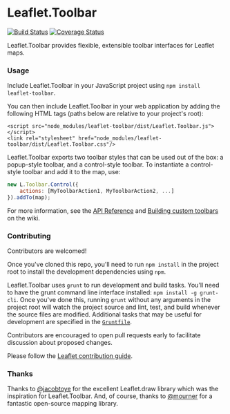 Leaflet.Toolbar
===============

[![Build Status](https://travis-ci.org/manleyjster/Leaflet.Toolbar.svg?branch=master)](https://travis-ci.org/manleyjster/Leaflet.Toolbar)
[![Coverage Status](https://img.shields.io/coveralls/manleyjster/Leaflet.Toolbar.svg)](https://coveralls.io/r/manleyjster/Leaflet.Toolbar)

Leaflet.Toolbar provides flexible, extensible toolbar interfaces for Leaflet maps.

### Usage

Include Leaflet.Toolbar in your JavaScript project using `npm install leaflet-toolbar`.

You can then include Leaflet.Toolbar in your web application by adding the following HTML tags (paths below are relative to your project's root):

```
<script src="node_modules/leaflet-toolbar/dist/Leaflet.Toolbar.js"></script>
<link rel="stylesheet" href="node_modules/leaflet-toolbar/dist/Leaflet.Toolbar.css"/>
```

Leaflet.Toolbar exports two toolbar styles that can be used out of the box: a popup-style toolbar, and a control-style toolbar.  To instantiate a control-style toolbar and add it to the map, use:
```javascript
new L.Toolbar.Control({ 
	actions: [MyToolbarAction1, MyToolbarAction2, ...] 
}).addTo(map);
```

For more information, see the [API Reference](https://github.com/manleyjster/Leaflet.Toolbar/wiki/API-Reference) and [Building custom toolbars](https://github.com/manleyjster/Leaflet.Toolbar/wiki/Building-custom-toolbars) on the wiki.

### Contributing

Contributors are welcomed!

Once you've cloned this repo, you'll need to run `npm install` in the project root to install the development dependencies using `npm`.

Leaflet.Toolbar uses `grunt` to run development and build tasks. You'll need to have the grunt command line interface installed: `npm install -g grunt-cli`. Once you've done this, running `grunt` without any arguments in the project root will watch the project source and lint, test, and build whenever the source files are modified.  Additional tasks that may be useful for development are specified in the [`Gruntfile`](https://github.com/manleyjster/Leaflet.Toolbar/blob/master/Gruntfile.js).

Contributors are encouraged to open pull requests early to facilitate discussion about proposed changes.

Please follow the [Leaflet contribution guide](https://github.com/Leaflet/Leaflet/blob/master/CONTRIBUTING.md).

### Thanks

Thanks to [@jacobtoye](https://github.com/jacobtoye) for the excellent Leaflet.draw library which was the inspiration for Leaflet.Toolbar. And, of course, thanks to [@mourner](https://github.com/mourner) for a fantastic open-source mapping library.